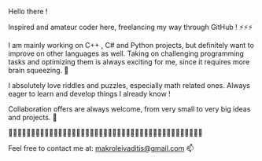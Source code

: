Hello there ! 

Inspired and amateur coder here, freelancing my way through GitHub !  ⚡⚡⚡

I am mainly working on C++ , C# and Python projects, but definitely want to improve on other languages as well. Taking on challenging programming tasks and optimizing them is always exciting for me, since it requires more brain squeezing. 🤔

I absolutely love riddles and puzzles, especially math related ones. Always eager to learn and develop things I already know !

Collaboration offers are always welcome, from very small to very big ideas and projects.  👯

💬💬💬💬💬💬💬💬💬💬💬💬💬💬💬💬💬💬💬💬💬💬💬💬💬💬💬💬💬💬💬💬💬💬💬💬💬💬💬💬💬💬💬


Feel free to contact me at: makroleivaditis@gmail.com           📫
